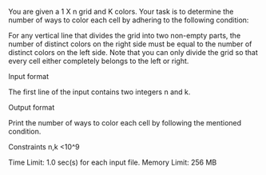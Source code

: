 You are given a  1 X n grid and K colors. Your task is to determine the number of ways to color each cell by adhering to the following condition:

For any vertical line that divides the grid into two non-empty parts, the number of distinct colors on the right side must be equal to the number of distinct colors on the left side. Note that you can only divide the grid so that every cell either completely belongs to the left or right.

Input format

The first line of the input contains two integers n and  k.

Output format

Print the number of ways to color each cell by following the mentioned condition.

Constraints
n,k <10^9

Time Limit:	1.0 sec(s) for each input file.
Memory Limit:	256 MB
